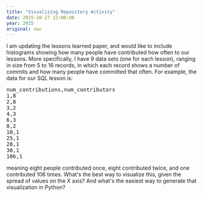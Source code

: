 ```yaml
---
title: "Visualizing Repository Activity"
date: 2015-10-27 12:00:00
year: 2015
original: swc
---
```

<p>
  I am updating the
  lessons learned paper,
  and would like to include histograms showing how many people have contributed how often to our lessons.
  More specifically,
  I have 9 data sets (one for each lesson),
  ranging in size from 5 to 16 records,
  in which each record shows a number of commits and how many people have committed that often.
  For example,
  the data for our SQL lesson is:
</p>
<pre>num_contributions,num_contributors
1,8
2,8
3,2
4,3
6,3
8,2
10,1
25,1
28,1
30,1
106,1</pre>
<p>
  meaning eight people contributed once,
  eight contributed twice,
  and one contributed 106 times.
  What's the best way to visualize this,
  given the spread of values on the X axis?
  And what's the easiest way to generate that visualization in Python?
</p>
